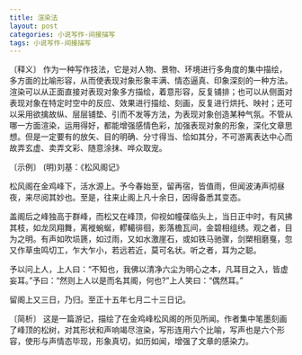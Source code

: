 ```yaml
---
title: 渲染法
layout: post
categories: 小说写作-间接描写
tags: 小说写作-间接描写
---
```


〔释义〕 作为一种写作技法，它是对人物、景物、环境进行多角度的集中描绘，多方面的比喻形容，从而使表现对象形象丰满、情态逼真、印象深刻的一种方法。渲染可以从正面直接对表现对象多方描绘，着意形容，反复铺排；也可以从侧面对表现对象在特定时空中的反应、效果进行描绘、刻画，反复进行烘托、映衬；还可以采用欲擒故纵、层层铺垫、引而不发等方法，为表现对象创造某种气氛。不管从哪一方面渲染，运用得好，都能增强感情色彩，加强表现对象的形象，深化文章思想。但是一定要有的放矢、目的明确、分寸得当、恰如其分，不可游离表达中心而故弄玄虚、卖弄文彩、随意涂抹、哗众取宠。

〔示例〕 (明)刘基：《松风阁记》

松风阁在金鸡峰下，活水源上。予今春始至，留再宿，皆值雨，但闻波涛声彻昼夜，来尽阅其妙也。至是，往来止阁上凡十余日，因得备悉其变态。

盖阁后之峰独高于群峰，而松又在峰顶，仰视如幢葆临头上，当日正中时，有风拂其枝，如龙凤翔舞，离褷蜿蜒，轇轕徘徊，影落檐瓦间，金碧相组绣。观之者，目为之明。有声如吹埙篪，如过雨，又如水激崖石，或如铁马驰骤，剑槊相磨戛，忽又作草虫鸣切工，乍大乍小，若远若近，莫可名状。听之者，耳为之聪。

予以问上人，上人曰：“不知也，我佛以清净六尘为明心之本，凡耳目之入，皆虚妄耳。”予曰：“然则上人以是而名其阁，何也?”上人笑曰：“偶然耳。”

留阁上又三日，乃归。至正十五年七月二十三日记。

〔简析〕 这是一篇游记，描绘了在金鸡峰松风阁的所见所闻。作者集中笔墨刻画了峰顶的松树，对其形状和声响竭尽渲染，写形连用六个比喻，写声也是六个形容，使形与声情态毕现，形象真切，如历如闻，增强了文章的感染力。 